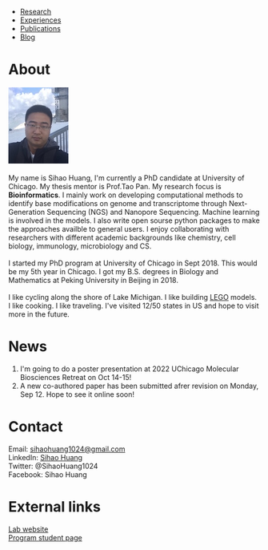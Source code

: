 * [Research](https://sihaohuanguc.github.io/research)
* [Experiences](https://sihaohuanguc.github.io/experiences)
* [Publications](https://sihaohuanguc.github.io/publications)
* [Blog](https://sihaohuanguc.github.io/blog)

# About
![titlis](./docs/assets/images/Titlis.jpg)
<br/>
<br/>
My name is Sihao Huang, I'm currently a PhD candidate at University of Chicago. My thesis mentor is Prof.Tao Pan. My research focus is **Bioinformatics**. I mainly work on developing computational methods to identify base modifications on genome and transcriptome through Next-Generation Sequencing (NGS) and Nanopore Sequencing. Machine learning is involved in the models. I also write open sourse python packages to make the approaches availble to general users. I enjoy collaborating with researchers with different academic backgrounds like chemistry, cell biology, immunology, microbiology and CS.
<br/>
<br/>
I started my PhD program at University of Chicago in Sept 2018. This would be my 5th year in Chicago. I got my B.S. degrees in Biology and Mathematics at Peking University in Beijing in 2018.
<br/>
<br/>
I like cycling along the shore of Lake Michigan. I like building [LEGO](https://www.lego.com/en-us) models. I like cooking. I like traveling. I've visited 12/50 states in US and hope to visit more in the future.

# News
1. I'm going to do a poster presentation at 2022 UChicago Molecular Biosciences Retreat on Oct 14-15!
2. A new co-authored paper has been submitted afrer revision on Monday, Sep 12. Hope to see it online soon!

# Contact
Email: sihaohuang1024@gmail.com
<br/>
LinkedIn: [Sihao Huang](https://www.linkedin.com/in/sihao-huang-1aa545160/)
<br/>
Twitter: @SihaoHuang1024
<br/>
Facebook: Sihao Huang

# External links
[Lab website](https://openwetware.org/wiki/Pan_Lab)
<br/>
[Program student page](https://bcmb.uchicago.edu/program/students?page=1)
<br/>


